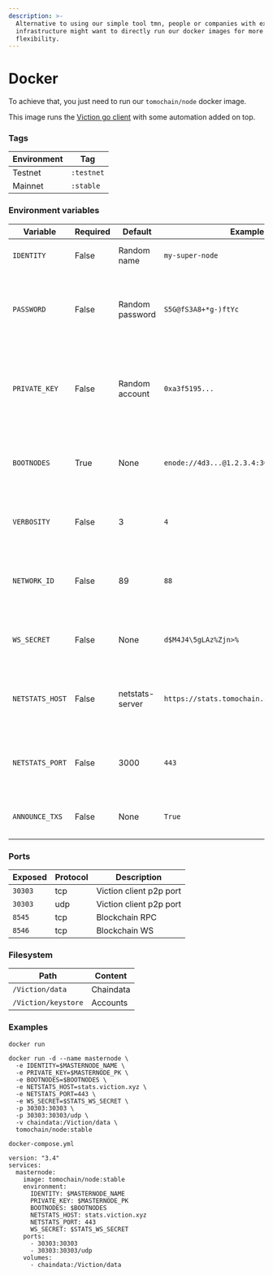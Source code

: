 ```yaml
---
description: >-
  Alternative to using our simple tool tmn, people or companies with existing
  infrastructure might want to directly run our docker images for more
  flexibility.
---
```


# Docker

To achieve that, you just need to run our `tomochain/node` docker image.

This image runs the [Viction go client](https://github.com/BuildOnViction/tomochain) with some automation added on top.

### Tags <a href="#tags" id="tags"></a>

| Environment | Tag        |
| ----------- | ---------- |
| Testnet     | `:testnet` |
| Mainnet     | `:stable`  |

### Environment variables <a href="#environment-variables" id="environment-variables"></a>

| Variable        | Required | Default         | Example                                    | Description                                                                                                   |
| --------------- | -------- | --------------- | ------------------------------------------ | ------------------------------------------------------------------------------------------------------------- |
| `IDENTITY`      | False    | Random name     | `my-super-node`                            | The name of your asternode                                                                                    |
| `PASSWORD`      | False    | Random password | `S5G@fS3A8+*g-)ftYc`                       | The password used by the the client to localy encrypt its account                                             |
| `PRIVATE_KEY`   | False    | Random account  | `0xa3f5195...`                             | The private key of the account who will identify the node and receive txs fees                                |
| `BOOTNODES`     | True     | None            | `enode://4d3...@1.2.3.4:30301,enode://...` | The comma separated list of bootnodes. Find them [here](https://docs.viction.xyz/general/networks/)           |
| `VERBOSITY`     | False    | 3               | `4`                                        | The level of logging (default one should be enough)                                                           |
| `NETWORK_ID`    | False    | 89              | `88`                                       | The network id of the join your node is joining. Find them [here](https://docs.viction.xyz/general/networks/) |
| `WS_SECRET`     | False    | None            | `d$M4J4\5gLAz%Zjn>%`                       | The password to send data to the stats website                                                                |
| `NETSTATS_HOST` | False    | netstats-server | `https://stats.tomochain.com`              | The stats website to report to, regarding to your environment                                                 |
| `NETSTATS_PORT` | False    | 3000            | `443`                                      | The port used by the stats website (usually 443)                                                              |
| `ANNOUNCE_TXS`  | False    | None            | `True`                                     | Enable reporting transactions via RPC/WS                                                                      |

### Ports <a href="#ports" id="ports"></a>

| Exposed | Protocol | Description             |
| ------- | -------- | ----------------------- |
| `30303` | tcp      | Viction client p2p port |
| `30303` | udp      | Viction client p2p port |
| `8545`  | tcp      | Blockchain RPC          |
| `8546`  | tcp      | Blockchain WS           |

### Filesystem <a href="#filesystem" id="filesystem"></a>

| Path                | Content   |
| ------------------- | --------- |
| `/Viction/data`     | Chaindata |
| `/Viction/keystore` | Accounts  |

### Examples <a href="#examples" id="examples"></a>

`docker run`

```
docker run -d --name masternode \
  -e IDENTITY=$MASTERNODE_NAME \
  -e PRIVATE_KEY=$MASTERNODE_PK \
  -e BOOTNODES=$BOOTNODES \
  -e NETSTATS_HOST=stats.viction.xyz \
  -e NETSTATS_PORT=443 \
  -e WS_SECRET=$STATS_WS_SECRET \
  -p 30303:30303 \
  -p 30303:30303/udp \
  -v chaindata:/Viction/data \
  tomochain/node:stable
```

`docker-compose.yml`

```
version: "3.4"
services:
  masternode:
    image: tomochain/node:stable
    environment:
      IDENTITY: $MASTERNODE_NAME
      PRIVATE_KEY: $MASTERNODE_PK
      BOOTNODES: $BOOTNODES
      NETSTATS_HOST: stats.viction.xyz
      NETSTATS_PORT: 443
      WS_SECRET: $STATS_WS_SECRET
    ports:
      - 30303:30303
      - 30303:30303/udp
    volumes:
      - chaindata:/Viction/data
```
